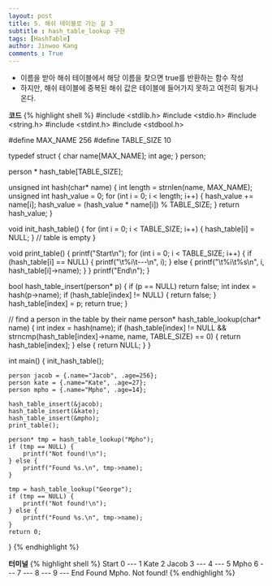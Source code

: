 ```yaml
---
layout: post
title: 5. 해쉬 테이블로 가는 길 3
subtitle : hash_table_lookup 구현
tags: [HashTable]
author: Jinwoo Kang
comments : True
---
```


- 이름을 받아 해쉬 테이블에서 해당 이름을 찾으면 true를 반환하는 함수 작성
- 하지만, 해쉬 테이블에 중복된 해쉬 값은 테이블에 들어가지 못하고 여전히 튕겨나온다.

**코드**
{% highlight shell %}
#include <stdlib.h>
#include <stdio.h>
#include <string.h>
#include <stdint.h>
#include <stdbool.h>

#define MAX_NAME 256
#define TABLE_SIZE 10

typedef struct {
    char name[MAX_NAME];
    int age;
} person;

person * hash_table[TABLE_SIZE];

unsigned int hash(char* name) {
    int length = strnlen(name, MAX_NAME);
    unsigned int hash_value = 0;
    for (int i = 0; i < length; i++) {
        hash_value += name[i];
        hash_value = (hash_value * name[i]) % TABLE_SIZE;
    }
    return hash_value;
}

void init_hash_table() {
    for (int i = 0; i < TABLE_SIZE; i++) {
        hash_table[i] = NULL;
    }
    // table is empty
}

void print_table() {
    printf("Start\n");
    for (int i = 0; i < TABLE_SIZE; i++) {
        if (hash_table[i] == NULL) {
            printf("\t%i\t---\n", i);
        } else {
            printf("\t%i\t%s\n", i, hash_table[i]->name);
        }
    }
    printf("End\n");
}

bool hash_table_insert(person* p) {
    if (p == NULL) return false;
    int index = hash(p->name);
    if (hash_table[index] != NULL) {
        return false;
    }
    hash_table[index] = p;
    return true;
}

// find a person in the table by their name
person* hash_table_lookup(char* name) {
    int index = hash(name);
    if (hash_table[index] != NULL &&
        strncmp(hash_table[index]->name, name, TABLE_SIZE) == 0) {
            return hash_table[index];
        } else {
            return NULL;
        }
}

int main() {
    init_hash_table();

    person jacob = {.name="Jacob", .age=256};
    person kate = {.name="Kate", .age=27};
    person mpho = {.name="Mpho", .age=14};

    hash_table_insert(&jacob);
    hash_table_insert(&kate);
    hash_table_insert(&mpho);
    print_table();

    person* tmp = hash_table_lookup("Mpho");
    if (tmp == NULL) {
        printf("Not found!\n");
    } else {
        printf("Found %s.\n", tmp->name);
    }

    tmp = hash_table_lookup("George");
    if (tmp == NULL) {
        printf("Not found!\n");
    } else {
        printf("Found %s.\n", tmp->name);
    }
    return 0;
}
{% endhighlight %}


**터미널**
{% highlight shell %}
Start
        0       ---
        1       Kate
        2       Jacob
        3       ---
        4       ---
        5       Mpho
        6       ---
        7       ---
        8       ---
        9       ---
End
Found Mpho.
Not found!
{% endhighlight %}